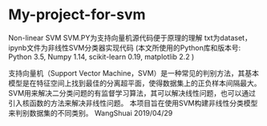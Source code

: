 # My-project-for-svm
Non-linear SVM
SVM.PY为支持向量机源代码便于原理的理解
txt为dataset，ipynb文件为非线性SVM分类器实现代码
(本文所使用的Python库和版本号: Python 3.5, Numpy 1.14, scikit-learn 0.19, matplotlib 2.2 )

支持向量机（Support Vector Machine，SVM）是一种常见的判别方法，其基本模型是在特征空间上找到最佳的分离超平面，使得数据集上的正负样本间隔最大。
SVM用来解决二分类问题的有监督学习算法，其可以解决线性问题，也可以通过引入核函数的方法来解决非线性问题。
本项目旨在使用SVM构建非线性分类模型来判别数据集的不同类别。
WangShuai  2019/04/29

